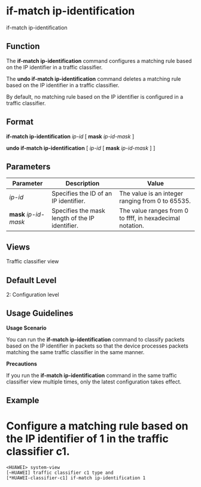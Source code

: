 if-match ip-identification
==========================

if-match ip-identification

Function
--------



The **if-match ip-identification** command configures a matching rule based on the IP identifier in a traffic classifier.

The **undo if-match ip-identification** command deletes a matching rule based on the IP identifier in a traffic classifier.



By default, no matching rule based on the IP identifier is configured in a traffic classifier.


Format
------

**if-match ip-identification** *ip-id* [ **mask** *ip-id-mask* ]

**undo if-match ip-identification** [ *ip-id* [ **mask** *ip-id-mask* ] ]


Parameters
----------

| Parameter | Description | Value |
| --- | --- | --- |
| *ip-id* | Specifies the ID of an IP identifier. | The value is an integer ranging from 0 to 65535. |
| **mask** *ip-id-mask* | Specifies the mask length of the IP identifier. | The value ranges from 0 to ffff, in hexadecimal notation. |



Views
-----

Traffic classifier view


Default Level
-------------

2: Configuration level


Usage Guidelines
----------------

**Usage Scenario**

You can run the **if-match ip-identification** command to classify packets based on the IP identifier in packets so that the device processes packets matching the same traffic classifier in the same manner.

**Precautions**

If you run the **if-match ip-identification** command in the same traffic classifier view multiple times, only the latest configuration takes effect.


Example
-------

# Configure a matching rule based on the IP identifier of 1 in the traffic classifier c1.
```
<HUAWEI> system-view
[~HUAWEI] traffic classifier c1 type and
[*HUAWEI-classifier-c1] if-match ip-identification 1

```